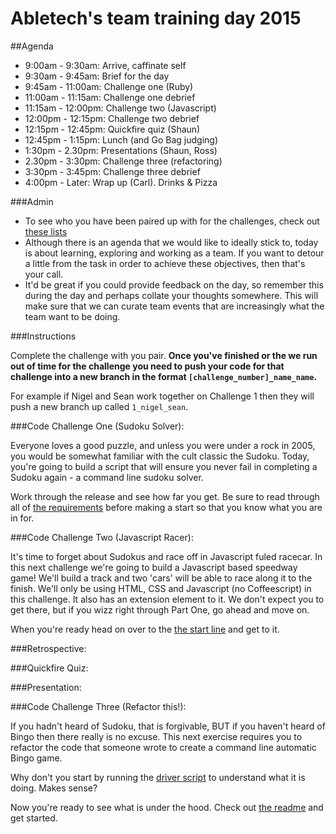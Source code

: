 Abletech's team training day 2015
=================

##Agenda

- 9:00am - 9:30am: Arrive, caffinate self
- 9:30am - 9:45am: Brief for the day
- 9:45am - 11:00am: Challenge one (Ruby)
- 11:00am - 11:15am: Challenge one debrief
- 11:15am - 12:00pm: Challenge two (Javascript)
- 12:00pm - 12:15pm: Challenge two debrief
- 12:15pm - 12:45pm: Quickfire quiz (Shaun)
- 12:45pm - 1:15pm: Lunch (and Go Bag judging)
- 1:30pm - 2.30pm: Presentations (Shaun, Ross)
- 2.30pm - 3:30pm: Challenge three (refactoring)
- 3:30pm - 3:45pm: Challenge three debrief
- 4:00pm - Later: Wrap up (Carl). Drinks & Pizza


###Admin

- To see who you have been paired up with for the challenges, check out [these lists](pairing-lists)
- Although there is an agenda that we would like to ideally stick to, today is about learning, exploring and working as a team. If you want to detour a little from the task in order to achieve these objectives, then that's your call.
- It'd be great if you could provide feedback on the day, so remember this during the day and perhaps collate your thoughts somewhere. This will make sure that we can curate team events that are increasingly what the team want to be doing.

###Instructions

Complete the challenge with you pair. **Once you've finished or the we run out of time for the challenge you need to push your code for that challenge into a new branch in the format `[challenge_number]_name_name`.**

For example if Nigel and Sean work together on Challenge 1 then they will push a new branch up called `1_nigel_sean`.


###Code Challenge One (Sudoku Solver):

Everyone loves a good puzzle, and unless you were under a rock in 2005, you would be somewhat familiar with the cult classic the Sudoku. Today, you're going to build a script that will ensure you never fail in completing a Sudoku again - a command line sudoku solver.

Work through the release and see how far you get. Be sure to read through all of [the requirements](1-sudoku/sudoku.md) before making a start so that you know what you are in for.

###Code Challenge Two (Javascript Racer):

It's time to forget about Sudokus and race off in Javascript fuled racecar. In this next challenge we're going to build a Javascript based speedway game! We'll build a track and two 'cars' will be able to race along it to the finish. We'll only be using HTML, CSS and Javascript (no Coffeescript) in this challenge. It also has an extension element to it. We don't expect you to get there, but if you wizz right through Part One, go ahead and move on.

When you're ready head on over to the [the start line](2-javascript_racer/javascript_racer.md) and get to it.


###Retrospective:

###Quickfire Quiz:

###Presentation:

###Code Challenge Three (Refactor this!):

If you hadn't heard of Sudoku, that is forgivable, BUT if you haven't heard of Bingo then there really is no excuse. This next exercise requires you to refactor the code that someone wrote to create a command line automatic Bingo game.

Why don't you start by running the [driver script](3-refactor_this/driver_script.rb) to understand what it is doing. Makes sense?

Now you're ready to see what is under the hood. Check out [the readme](3-refactor_this/refactor_this.md) and get started.

